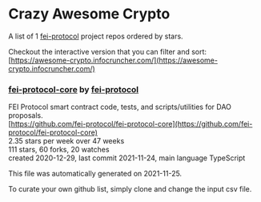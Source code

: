 # Crazy Awesome Crypto
A list of 1 [fei-protocol](https://github.com/fei-protocol) project repos ordered by stars.  

Checkout the interactive version that you can filter and sort: 
[https://awesome-crypto.infocruncher.com/](https://awesome-crypto.infocruncher.com/)  


### [fei-protocol-core](https://github.com/fei-protocol/fei-protocol-core) by [fei-protocol](https://github.com/fei-protocol)  
FEI Protocol smart contract code, tests, and scripts/utilities for DAO proposals.  
[https://github.com/fei-protocol/fei-protocol-core](https://github.com/fei-protocol/fei-protocol-core)  
2.35 stars per week over 47 weeks  
111 stars, 60 forks, 20 watches  
created 2020-12-29, last commit 2021-11-24, main language TypeScript  


This file was automatically generated on 2021-11-25.  

To curate your own github list, simply clone and change the input csv file.  